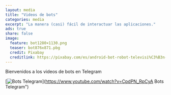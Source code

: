```yaml
---
layout: media
title: "Videos de bots"
categories: media
excerpt: "La manera (casi) fácil de interactuar las aplicaciones."
ads: true
share: false
image:
  feature: bot1280×1130.png
  teaser: bot876x871.pbg
  credit: Pixabay
  creditlink: https://pixabay.com/es/android-bot-robot-televisi%C3%B3n-feliz-161184/
---
```


Bienvenidos a los videos de bots en Telegram

[![Bots Telegram](http://img.youtube.com/vi/CpdPN_RpCyA/0.jpg)](https://www.youtube.com/watch?v=CpdPN_RpCyA Bots Telegram")

